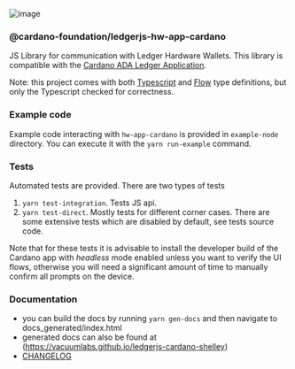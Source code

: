 ![image](https://user-images.githubusercontent.com/837681/53001830-d7c8a600-342b-11e9-9038-e745cc91e543.png)

### @cardano-foundation/ledgerjs-hw-app-cardano

JS Library for communication with Ledger Hardware Wallets.
This library is compatible with the [Cardano ADA Ledger Application](https://github.com/cardano-foundation/ledger-app-cardano).

Note: this project comes with both [Typescript](https://www.typescriptlang.org/) and [Flow](https://flow.org/) type definitions, but only the Typescript checked for correctness.

### Example code

Example code interacting with `hw-app-cardano` is provided in `example-node` directory.
You can execute it with the `yarn run-example` command.

### Tests

Automated tests are provided. There are two types of tests

1. `yarn test-integration`. Tests JS api.
2. `yarn test-direct`. Mostly tests for different corner cases. There are some extensive tests which are disabled by default, see tests source code.

Note that for these tests it is advisable to install the developer build of the Cardano app with _headless_ mode enabled unless you want to verify the UI flows, otherwise you will need a significant amount of time to manually confirm all prompts on the device.

### Documentation

- you can build the docs by running `yarn gen-docs` and then navigate to docs_generated/index.html
- generated docs can also be found at (https://vacuumlabs.github.io/ledgerjs-cardano-shelley)
- [CHANGELOG](CHANGELOG.md)
